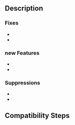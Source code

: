 ## Description

<!-- 
  What does this Pull Request Contain 
-->

### Fixes

  - 
  -
  
### new Features

  - 
  - 

### Suppressions

  - 
  - 

## Compatibility Steps

<!-- 
  Delete this section if no Breaking Changes
  List the steps to make the changes of this Pull Request function
-->
